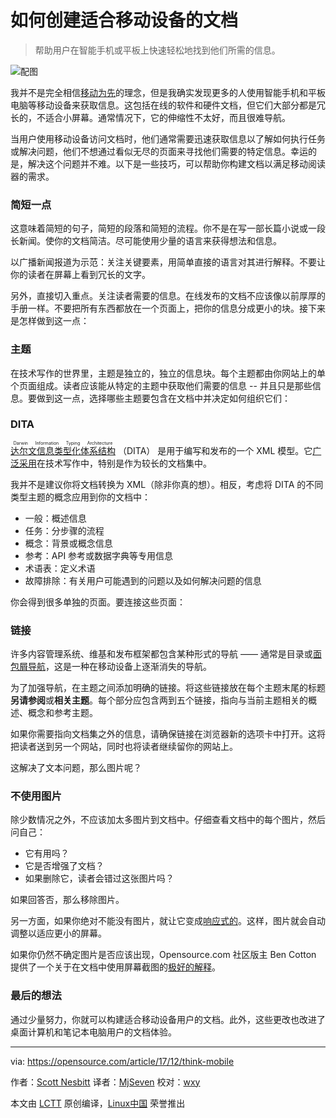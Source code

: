 如何创建适合移动设备的文档
=====

> 帮助用户在智能手机或平板上快速轻松地找到他们所需的信息。

![配图](https://opensource.com/sites/default/files/styles/image-full-size/public/lead-images/idea_innovation_mobile_phone.png?itok=RqVtvxkd)

我并不是完全相信[移动为先][1]的理念，但是我确实发现更多的人使用智能手机和平板电脑等移动设备来获取信息。这包括在线的软件和硬件文档，但它们大部分都是冗长的，不适合小屏幕。通常情况下，它的伸缩性不太好，而且很难导航。

当用户使用移动设备访问文档时，他们通常需要迅速获取信息以了解如何执行任务或解决问题，他们不想通过看似无尽的页面来寻找他们需要的特定信息。幸运的是，解决这个问题并不难。以下是一些技巧，可以帮助你构建文档以满足移动阅读器的需求。

### 简短一点

这意味着简短的句子，简短的段落和简短的流程。你不是在写一部长篇小说或一段长新闻。使你的文档简洁。尽可能使用少量的语言来获得想法和信息。

以广播新闻报道为示范：关注关键要素，用简单直接的语言对其进行解释。不要让你的读者在屏幕上看到冗长的文字。

另外，直接切入重点。关注读者需要的信息。在线发布的文档不应该像以前厚厚的手册一样。不要把所有东西都放在一个页面上，把你的信息分成更小的块。接下来是怎样做到这一点：

### 主题

在技术写作的世界里，主题是独立的，独立的信息块。每个主题都由你网站上的单个页面组成。读者应该能从特定的主题中获取他们需要的信息 -- 并且只是那些信息。要做到这一点，选择哪些主题要包含在文档中并决定如何组织它们：

### DITA

<ruby>[达尔文信息类型化体系结构][2]<rt>Darwin Information Typing Architecture</rt></ruby> （DITA） 是用于编写和发布的一个 XML 模型。它[广泛采用][3]在技术写作中，特别是作为较长的文档集中。

我并不是建议你将文档转换为 XML（除非你真的想）。相反，考虑将 DITA 的不同类型主题的概念应用到你的文档中：

* 一般：概述信息
* 任务：分步骤的流程
* 概念：背景或概念信息
* 参考：API 参考或数据字典等专用信息
* 术语表：定义术语
* 故障排除：有关用户可能遇到的问题以及如何解决问题的信息

你会得到很多单独的页面。要连接这些页面：

### 链接

许多内容管理系统、维基和发布框架都包含某种形式的导航 —— 通常是目录或[面包屑导航][4]，这是一种在移动设备上逐渐消失的导航。

为了加强导航，在主题之间添加明确的链接。将这些链接放在每个主题末尾的标题**另请参阅**或**相关主题**。每个部分应包含两到五个链接，指向与当前主题相关的概述、概念和参考主题。

如果你需要指向文档集之外的信息，请确保链接在浏览器新的选项卡中打开。这将把读者送到另一个网站，同时也将读者继续留你的网站上。

这解决了文本问题，那么图片呢？

### 不使用图片

除少数情况之外，不应该加太多图片到文档中。仔细查看文档中的每个图片，然后问自己：

* 它有用吗？
* 它是否增强了文档？
* 如果删除它，读者会错过这张图片吗？

如果回答否，那么移除图片。

另一方面，如果你绝对不能没有图片，就让它变成[响应式的][5]。这样，图片就会自动调整以适应更小的屏幕。

如果你仍然不确定图片是否应该出现，Opensource.com 社区版主 Ben Cotton 提供了一个关于在文档中使用屏幕截图的[极好的解释][6]。

### 最后的想法

通过少量努力，你就可以构建适合移动设备用户的文档。此外，这些更改也改进了桌面计算机和笔记本电脑用户的文档体验。


--------------------------------------------------------------------------------

via: https://opensource.com/article/17/12/think-mobile

作者：[Scott Nesbitt][a]
译者：[MjSeven](https://github.com/MjSeven)
校对：[wxy](https://github.com/wxy)

本文由 [LCTT](https://github.com/LCTT/TranslateProject) 原创编译，[Linux中国](https://linux.cn/) 荣誉推出

[a]:https://opensource.com/users/chrisshort
[1]:https://www.uxmatters.com/mt/archives/2012/03/mobile-first-what-does-it-mean.php
[2]:https://en.wikipedia.org/wiki/Darwin_Information_Typing_Architecture
[3]:http://dita.xml.org/book/list-of-organizations-using-dita
[4]:https://en.wikipedia.org/wiki/Breadcrumb_(navigation)
[5]:https://en.wikipedia.org/wiki/Responsive_web_design
[6]:https://opensource.com/business/15/9/when-does-your-documentation-need-screenshots
